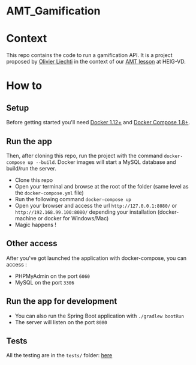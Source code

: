 # AMT_Gamification
# Context
This repo contains the code to run a gamification API. It is a project proposed by [Olivier Liechti](https://github.com/wasadigi) in the context of our [AMT lesson](https://github.com/SoftEng-HEIGVD/Teaching-HEIGVD-AMT-Lectures) at HEIG-VD.

# How to

## Setup
Before getting started you'll need [Docker 1.12+](https://docs.docker.com/) and [Docker Compose 1.8+](https://docs.docker.com/compose/).

## Run the app
Then, after cloning this repo, run the project with the command `docker-compose up --build`. Docker images will start a MySQL database and build/run the server.

- Clone this repo
- Open your terminal and browse at the root of the folder (same level as the `docker-compose.yml` file)
- Run the following command `docker-compose up`
- Open your browser and access the url `http://127.0.0.1:8080/` or `http://192.168.99.100:8080/` depending your installation (docker-machine or docker for Windows/Mac)
- Magic happens !

## Other access
After you've got launched the application with docker-compose, you can access :

- PHPMyAdmin on the port `6060`
- MySQL on the port `3306`

## Run the app for development
- You can also run the Spring Boot application with `./gradlew bootRun`
- The server will listen on the port `8080`

## Tests
All the testing are in the `tests/` folder: [here](https://github.com/moodah/AMT_Gamification/tree/master/tests)
